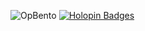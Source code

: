 ![OpBento](https://firebasestorage.googleapis.com/v0/b/smartkaksha-fe32c.appspot.com/o/opbento%2FVinayak2k0366af6.png?alt=media)
[![Holopin Badges](https://holopin.me/vinayak2k03)](https://holopin.io/@vinayak2k03)
